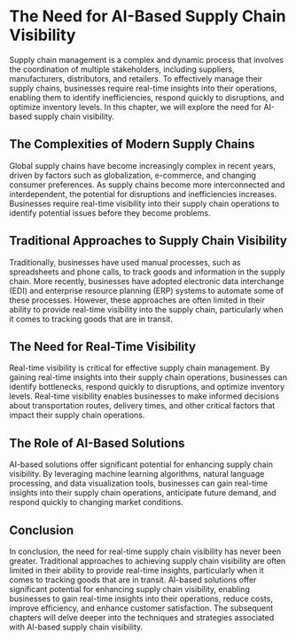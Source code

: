 The Need for AI-Based Supply Chain Visibility
====================================================================

Supply chain management is a complex and dynamic process that involves the coordination of multiple stakeholders, including suppliers, manufacturers, distributors, and retailers. To effectively manage their supply chains, businesses require real-time insights into their operations, enabling them to identify inefficiencies, respond quickly to disruptions, and optimize inventory levels. In this chapter, we will explore the need for AI-based supply chain visibility.

The Complexities of Modern Supply Chains
----------------------------------------

Global supply chains have become increasingly complex in recent years, driven by factors such as globalization, e-commerce, and changing consumer preferences. As supply chains become more interconnected and interdependent, the potential for disruptions and inefficiencies increases. Businesses require real-time visibility into their supply chain operations to identify potential issues before they become problems.

Traditional Approaches to Supply Chain Visibility
-------------------------------------------------

Traditionally, businesses have used manual processes, such as spreadsheets and phone calls, to track goods and information in the supply chain. More recently, businesses have adopted electronic data interchange (EDI) and enterprise resource planning (ERP) systems to automate some of these processes. However, these approaches are often limited in their ability to provide real-time visibility into the supply chain, particularly when it comes to tracking goods that are in transit.

The Need for Real-Time Visibility
---------------------------------

Real-time visibility is critical for effective supply chain management. By gaining real-time insights into their supply chain operations, businesses can identify bottlenecks, respond quickly to disruptions, and optimize inventory levels. Real-time visibility enables businesses to make informed decisions about transportation routes, delivery times, and other critical factors that impact their supply chain operations.

The Role of AI-Based Solutions
------------------------------

AI-based solutions offer significant potential for enhancing supply chain visibility. By leveraging machine learning algorithms, natural language processing, and data visualization tools, businesses can gain real-time insights into their supply chain operations, anticipate future demand, and respond quickly to changing market conditions.

Conclusion
----------

In conclusion, the need for real-time supply chain visibility has never been greater. Traditional approaches to achieving supply chain visibility are often limited in their ability to provide real-time insights, particularly when it comes to tracking goods that are in transit. AI-based solutions offer significant potential for enhancing supply chain visibility, enabling businesses to gain real-time insights into their operations, reduce costs, improve efficiency, and enhance customer satisfaction. The subsequent chapters will delve deeper into the techniques and strategies associated with AI-based supply chain visibility.
